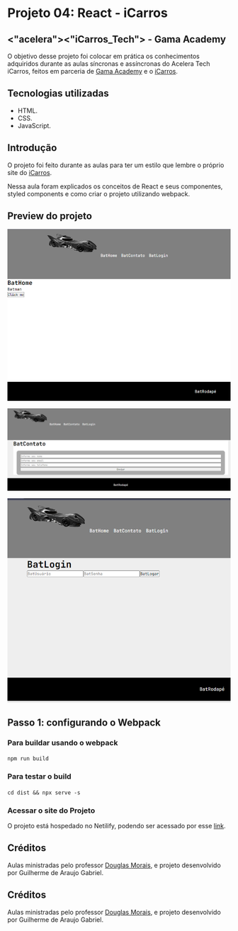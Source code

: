 # Projeto 04: React - iCarros

## <"acelera"><"iCarros_Tech"> - Gama Academy

O objetivo desse projeto foi colocar em prática os conhecimentos adquiridos durante as aulas síncronas e assíncronas do Acelera Tech iCarros, feitos em parceria de [Gama Academy](https://www.gama.academy/) e o [iCarros](https://www.icarros.com.br/principal/index.jsp).

## Tecnologias utilizadas

- HTML.
- CSS.
- JavaScript.

## Introdução

O projeto foi feito durante as aulas para ter um estilo que lembre o próprio site do [iCarros](https://www.icarros.com.br/principal/index.jsp).

Nessa aula foram explicados os conceitos de React e seus componentes, styled components e como criar o projeto utilizando webpack.

## Preview do projeto

![Preview do projeto 1](preview-1.png)

![Preview do projeto 2](preview-2.png)

![Preview do projeto 3](preview-3.png)

## Passo 1: configurando o Webpack

### Para buildar usando o webpack

`npm run build`

### Para testar o build

`cd dist && npx serve -s`

### Acessar o site do Projeto

O projeto está hospedado no Netilify, podendo ser acessado por esse [link]().

## Créditos

Aulas ministradas pelo professor [Douglas Morais](https://github.com/mrdouglasmorais), e projeto desenvolvido por Guilherme de Araujo Gabriel.

## Créditos

Aulas ministradas pelo professor [Douglas Morais](https://github.com/mrdouglasmorais), e projeto desenvolvido por Guilherme de Araujo Gabriel.
